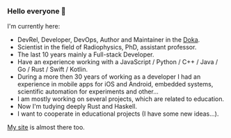 ### Hello everyone 👋

I'm currently here:

- DevRel, Developer, DevOps, Author and Maintainer in the [Doka](https://doka.guide).
- Scientist in the field of Radiophysics, PhD, assistant professor.
- The last 10 years mainly a Full-stack Developer.
- Have an experience working with a JavaScript / Python / C++ / Java / Go / Rust / Swift / Kotlin.
- During a more then 30 years of working as a developer I had an experience in mobile apps for iOS and Android, embedded systems, scientific automation for experiments and other...
- I am mostly working on several projects, which are related to education.
- Now I'm tudying deeply Rust and Haskell.
- I want to cooperate in educational projects (I have some new ideas...).

[My site](https://igsekor.com) is almost there too.
